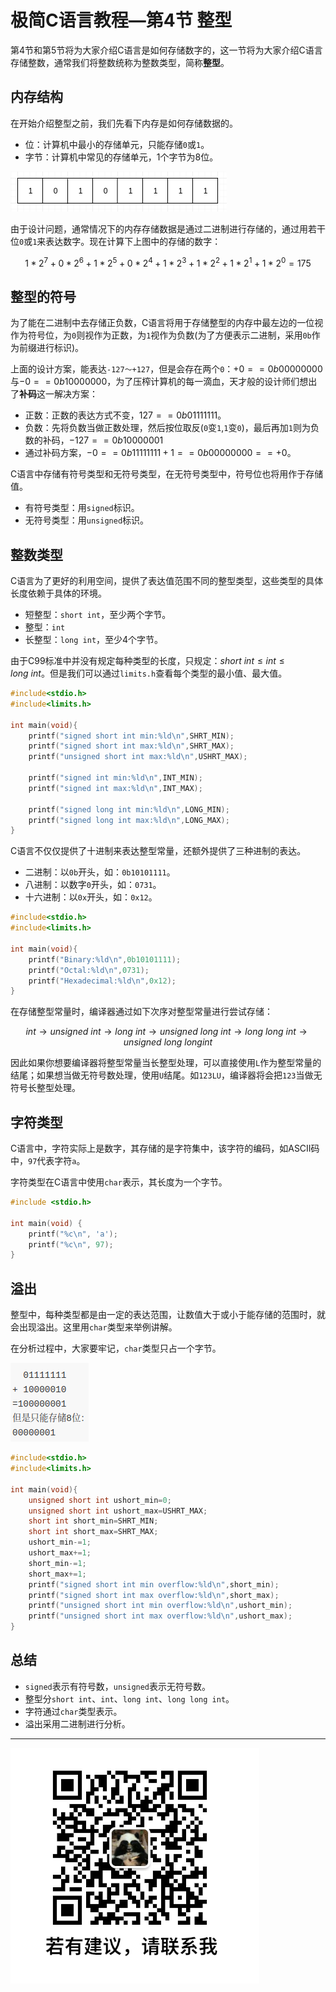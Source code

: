 # 极简C语言教程—第4节  整型

第4节和第5节将为大家介绍C语言是如何存储数字的，这一节将为大家介绍C语言存储整数，通常我们将整数统称为整数类型，简称**整型**。

## 内存结构

在开始介绍整型之前，我们先看下内存是如何存储数据的。

- 位：计算机中最小的存储单元，只能存储`0`或`1`。
- 字节：计算机中常见的存储单元，1个字节为8位。

![内存结构](图片/内存结构.png)

由于设计问题，通常情况下的内存存储数据是通过二进制进行存储的，通过用若干位`0`或`1`来表达数字。现在计算下上图中的存储的数字：

$$
1*2^7+0*2^6+1*2^5+0*2^4+1*2^3+1*2^2+1*2^1+1*2^0=175
$$

## 整型的符号

为了能在二进制中去存储正负数，C语言将用于存储整型的内存中最左边的一位视作为符号位，为`0`则视作为正数，为`1`视作为负数(为了方便表示二进制，采用`0b`作为前缀进行标识)。

上面的设计方案，能表达`-127～+127`，但是会存在两个`0`：$+0==0b00000000$与$-0==0b10000000$，为了压榨计算机的每一滴血，天才般的设计师们想出了**补码**这一解决方案：

- 正数：正数的表达方式不变，$127==0b01111111$。
- 负数：先将负数当做正数处理，然后按位取反(`0`变`1`,`1`变`0`)，最后再加`1`则为负数的补码，$-127==0b10000001$
- 通过补码方案，$-0==0b11111111+1==0b00000000==+0$。

C语言中存储有符号类型和无符号类型，在无符号类型中，符号位也将用作于存储值。

- 有符号类型：用`signed`标识。
- 无符号类型：用`unsigned`标识。

## 整数类型

C语言为了更好的利用空间，提供了表达值范围不同的整型类型，这些类型的具体长度依赖于具体的环境。

- 短整型：`short int`，至少两个字节。
- 整型：`int`
- 长整型：`long int`，至少4个字节。

由于C99标准中并没有规定每种类型的长度，只规定：$short \ int \leq int \leq long \ int$。但是我们可以通过`limits.h`查看每个类型的最小值、最大值。

```c
#include<stdio.h>
#include<limits.h>

int main(void){
    printf("signed short int min:%ld\n",SHRT_MIN);
    printf("signed short int max:%ld\n",SHRT_MAX);
    printf("unsigned short int max:%ld\n",USHRT_MAX);

    printf("signed int min:%ld\n",INT_MIN);
    printf("signed int max:%ld\n",INT_MAX);

    printf("signed long int min:%ld\n",LONG_MIN);
    printf("signed long int max:%ld\n",LONG_MAX);
}
```

C语言不仅仅提供了十进制来表达整型常量，还额外提供了三种进制的表达。

- 二进制：以`0b`开头，如：`0b10101111`。
- 八进制：以数字`0`开头，如：`0731`。
- 十六进制：以`0x`开头，如：`0x12`。

```c
#include<stdio.h>
#include<limits.h>

int main(void){
    printf("Binary:%ld\n",0b10101111);
    printf("Octal:%ld\n",0731);
    printf("Hexadecimal:%ld\n",0x12);
}
```

在存储整型常量时，编译器通过如下次序对整型常量进行尝试存储：

$$int\rightarrow unsigned \ int \rightarrow long\ int \rightarrow unsigned\ long \ int \rightarrow long\ long\ int \rightarrow unsigned\ long\ long int$$

因此如果你想要编译器将整型常量当长整型处理，可以直接使用`L`作为整型常量的结尾；如果想当做无符号数处理，使用`U`结尾。如`123LU`，编译器将会把`123`当做无符号长整型处理。

## 字符类型

C语言中，字符实际上是数字，其存储的是字符集中，该字符的编码，如ASCII码中，`97`代表字符`a`。

字符类型在C语言中使用`char`表示，其长度为一个字节。
```c
#include <stdio.h>

int main(void) {
    printf("%c\n", 'a');
    printf("%c\n", 97);
}
```

## 溢出

整型中，每种类型都是由一定的表达范围，让数值大于或小于能存储的范围时，就会出现溢出。这里用`char`类型来举例讲解。

在分析过程中，大家要牢记，`char`类型只占一个字节。

![整数型溢出](图片/整数型溢出.png)

```c
#include<stdio.h>
#include<limits.h>

int main(void){
    unsigned short int ushort_min=0;
    unsigned short int ushort_max=USHRT_MAX;
    short int short_min=SHRT_MIN;
    short int short_max=SHRT_MAX;
    ushort_min-=1;
    ushort_max+=1;
    short_min-=1;
    short_max+=1;
    printf("signed short int min overflow:%ld\n",short_min);
    printf("signed short int max overflow:%ld\n",short_max);
    printf("unsigned short int min overflow:%ld\n",ushort_min);
    printf("unsigned short int max overflow:%ld\n",ushort_max);
}
```

## 总结

- `signed`表示有符号数，`unsigned`表示无符号数。
- 整型分`short int`、`int`、`long int`、`long long int`。
- 字符通过`char`类型表示。
- 溢出采用二进制进行分析。

----

![微信号](图片/微信号.png)
